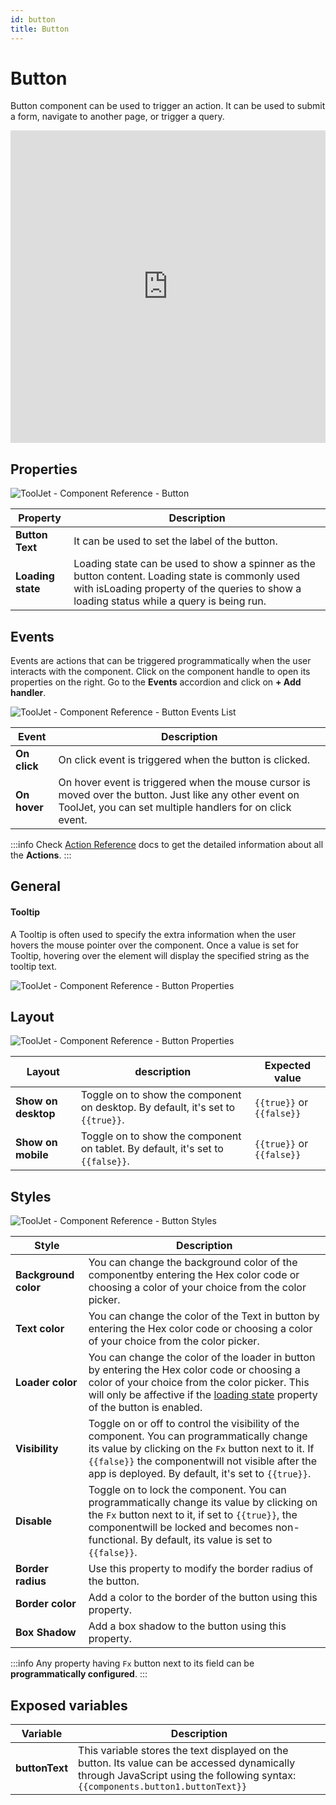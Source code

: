 ```yaml
---
id: button
title: Button
---
```

# Button

Button component can be used to trigger an action. It can be used to submit a form, navigate to another page, or trigger a query.

<iframe height="500"src="https://www.youtube.com/embed/zw3yxC7WUOg" title="Tooljet Button Component" frameborder="0" allowfullscreen width="100%"></iframe>

## Properties

<div style={{textAlign: 'center'}}>

<img className="screenshot-full" src="/img/widgets/button/props.png" alt="ToolJet - Component Reference - Button"/>

</div>

| Property      | Description |
| ----------- | ----------- |
| **Button Text** | It can be used to set the label of the button. |
| **Loading state** | Loading state can be used to show a spinner as the button content. Loading state is commonly used with isLoading property of the queries to show a loading status while a query is being run. |

## Events

Events are actions that can be triggered programmatically when the user interacts with the component. Click on the component handle to open its properties on the right. Go to the **Events** accordion and click on **+ Add handler**. 

<div style={{textAlign: 'center'}}>

<img className="screenshot-full" src="/img/widgets/button/button-actions.png" alt="ToolJet - Component Reference - Button Events List" />

</div>

| Event      | Description |
| ----------- | ----------- |
| **On click** | On click event is triggered when the button is clicked. |
| **On hover** | On hover event is triggered when the mouse cursor is moved over the button. Just like any other event on ToolJet, you can set multiple handlers for on click event. |

:::info
Check [Action Reference](/docs/category/actions-reference) docs to get the detailed information about all the **Actions**.
:::


## General
#### Tooltip

A Tooltip is often used to specify the extra information when the user hovers the mouse pointer over the component. Once a value is set for Tooltip, hovering over the element will display the specified string as the tooltip text.

<div style={{textAlign: 'center'}}>

<img className="screenshot-full" src="/img/widgets/button/tooltip.png" alt="ToolJet - Component Reference - Button Properties" />

</div>

## Layout

<div style={{textAlign: 'center'}}>

<img className="screenshot-full" src="/img/widgets/button/layout.png" alt="ToolJet - Component Reference - Button Properties" />

</div>

| Layout  | description | Expected value |
| ----------- | ----------- | ------------ |
| **Show on desktop** | Toggle on to show the component on desktop. By default, it's set to `{{true}}`. | `{{true}}` or `{{false}}` |
| **Show on mobile** | Toggle on to show the component on tablet. By default, it's set to `{{false}}`. | `{{true}}` or `{{false}}` |


## Styles

<div style={{textAlign: 'center'}}>

<img className="screenshot-full" src="/img/widgets/button/styles.png" alt="ToolJet - Component Reference - Button Styles" />

</div>


| Style      | Description |
| ----------- | ----------- | 
| **Background color** |  You can change the background color of the componentby entering the Hex color code or choosing a color of your choice from the color picker. |
| **Text color** |  You can change the color of the Text in button by entering the Hex color code or choosing a color of your choice from the color picker. |
| **Loader color** |  You can change the color of the loader in button by entering the Hex color code or choosing a color of your choice from the color picker. This will only be affective if the [loading state](#properties-1) property of the button is enabled. |
| **Visibility** | Toggle on or off to control the visibility of the component. You can programmatically change its value by clicking on the `Fx` button next to it. If `{{false}}` the componentwill not visible after the app is deployed. By default, it's set to `{{true}}`. |
| **Disable** | Toggle on to lock the component. You can programmatically change its value by clicking on the `Fx` button next to it, if set to `{{true}}`, the componentwill be locked and becomes non-functional. By default, its value is set to `{{false}}`. |
| **Border radius** | Use this property to modify the border radius of the button. |
| **Border color** | Add a color to the border of the button using this property. |
| **Box Shadow** | Add a box shadow to the button using this property. |

:::info
Any property having `Fx` button next to its field can be **programmatically configured**.
:::

## Exposed variables

| Variable      | Description |
| ----------- | ----------- |
| **buttonText** | This variable stores the text displayed on the button. Its value can be accessed dynamically through JavaScript using the following syntax: `{{components.button1.buttonText}}` |

